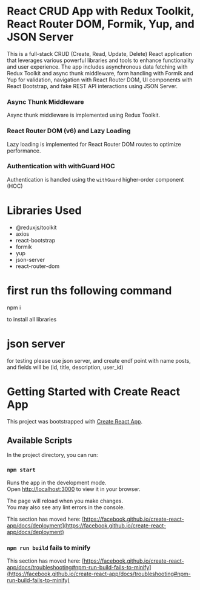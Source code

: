 # React CRUD App with Redux Toolkit, React Router DOM, Formik, Yup, and JSON Server

This is a full-stack CRUD (Create, Read, Update, Delete) React application that leverages various powerful libraries and tools to enhance functionality and user experience. The app includes asynchronous data fetching with Redux Toolkit and async thunk middleware, form handling with Formik and Yup for validation, navigation with React Router DOM, UI components with React Bootstrap, and fake REST API interactions using JSON Server.

### Async Thunk Middleware

Async thunk middleware is implemented using Redux Toolkit. 

### React Router DOM (v6) and Lazy Loading

Lazy loading is implemented for React Router DOM routes to optimize performance. 

### Authentication with withGuard HOC

Authentication is handled using the `withGuard` higher-order component (HOC)

# Libraries Used

- @reduxjs/toolkit
- axios
- react-bootstrap
- formik
- yup
- json-server
- react-router-dom

# first run ths following command

npm i

to install all libraries

# json server

for testing please use json server, and create endf point with name posts, and fields will be (id, title, description, user_id)

# Getting Started with Create React App

This project was bootstrapped with [Create React App](https://github.com/facebook/create-react-app).

## Available Scripts

In the project directory, you can run:

### `npm start`

Runs the app in the development mode.\
Open [http://localhost:3000](http://localhost:3000) to view it in your browser.

The page will reload when you make changes.\
You may also see any lint errors in the console.

This section has moved here: [https://facebook.github.io/create-react-app/docs/deployment](https://facebook.github.io/create-react-app/docs/deployment)

### `npm run build` fails to minify

This section has moved here: [https://facebook.github.io/create-react-app/docs/troubleshooting#npm-run-build-fails-to-minify](https://facebook.github.io/create-react-app/docs/troubleshooting#npm-run-build-fails-to-minify)
